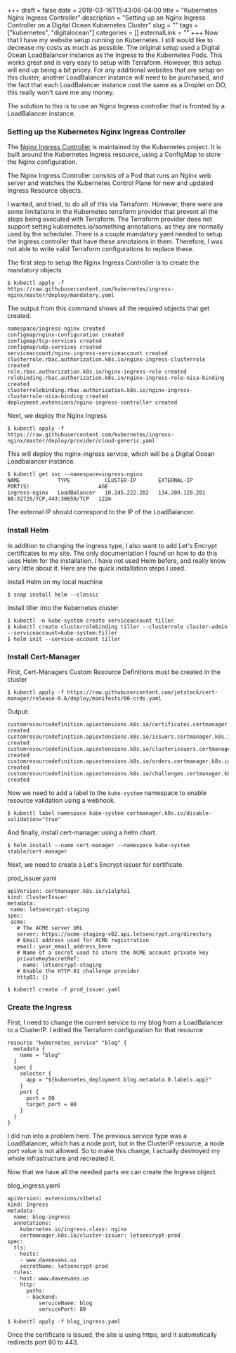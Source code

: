 +++ 
draft = false
date = 2019-03-16T15:43:08-04:00
title = "Kubernetes Nginx Ingress Controller"
description = "Setting up an Nginx Ingress Controller on a Digital Ocean Kubernetes Cluster"
slug = "" 
tags = ["kubernetes", "digitalocean"]
categories = []
externalLink = ""
+++
Now that I have my website setup running on Kubernetes.  I still would like to decrease my costs as much as possible.  The original setup used a Digital Ocean LoadBalancer instance as the Ingress to the Kubernetes Pods.  This works great and is very easy to setup with Terraform.  However, this setup will end up being a bit pricey.  For any additional websites that are setup on this cluster, another LoadBalancer instance will need to be purchased, and the fact that each LoadBalancer instance cost the same as a Droplet on DO, this really won't save me any money.

The solution to this is to use an Nginx Ingress controller that is fronted by a LoadBalancer instance.   

### Setting up the Kubernetes Nginx Ingress Controller

The [Nginx Ingress Controller](https://kubernetes.github.io/ingress-nginx/) is maintained by the Kubernetes project.  It is built around the Kubernetes Ingress resource, using a ConfigMap to store the Nginx configuration.

The Nginx Ingress Controller consists of a Pod that runs an Nginx web server and watches the Kubernetes Control Plane for new and updated Ingress Resource objects.

I wanted, and tried, to do all of this via Terraform.  However, there were are some limitations in the Kubernetes terraform provider that prevent all the steps being executed with Terraform.  The Terraform provider does not support setting kubernetes.io/something annotations, as they are normally used by the scheduler.  There is a couple mandatory yaml needed to setup the ingress controller that have these annotaions in them.  Therefore, I was not able to write valid Terraform configurations to replace these.

The first step to setup the Nginx Ingress Controller is to create the mandatory objects

```
$ kubectl apply -f https://raw.githubusercontent.com/kubernetes/ingress-nginx/master/deploy/mandatory.yaml
```

The output from this command shows all the required objects that get created.

```
namespace/ingress-nginx created
configmap/nginx-configuration created
configmap/tcp-services created
configmap/udp-services created
serviceaccount/nginx-ingress-serviceaccount created
clusterrole.rbac.authorization.k8s.io/nginx-ingress-clusterrole created
role.rbac.authorization.k8s.io/nginx-ingress-role created
rolebinding.rbac.authorization.k8s.io/nginx-ingress-role-nisa-binding created
clusterrolebinding.rbac.authorization.k8s.io/nginx-ingress-clusterrole-nisa-binding created
deployment.extensions/nginx-ingress-controller created
```

Next, we deploy the Nginx Ingress

```
$ kubectl apply -f https://raw.githubusercontent.com/kubernetes/ingress-nginx/master/deploy/provider/cloud-generic.yaml
```

This will deploy the nginx-ingress service, which will be a Digital Ocean Loadbalancer instance.

```
$ kubectl get svc --namespace=ingress-nginx
NAME            TYPE           CLUSTER-IP       EXTERNAL-IP       PORT(S)                      AGE
ingress-nginx   LoadBalancer   10.245.222.202   134.209.128.201   80:32725/TCP,443:30659/TCP   122m
```

The external IP should correspond to the IP of the LoadBalancer.

### Install Helm

In addition to changing the ingress type, I also want to add Let's Encrypt certificates to my site.  The only documentation I found on how to do this uses Helm for the installation.  I have not used Helm before, and really know very little about it.  Here are the quick installation steps I used.
 
Install Helm on my local machine

```
$ snap install helm --classic
```

Install tiller into the Kubernetes cluster

```
$ kubectl -n kube-system create serviceaccount tiller
$ kubectl create clusterrolebinding tiller --clusterrole cluster-admin --serviceaccount=kube-system:tiller
$ helm init --service-account tiller
```

### Install Cert-Manager

First, Cert-Managers Custom Resource Definitions must be created in the cluster

```
$ kubectl apply -f https://raw.githubusercontent.com/jetstack/cert-manager/release-0.6/deploy/manifests/00-crds.yaml
```

Output:

```
customresourcedefinition.apiextensions.k8s.io/certificates.certmanager.k8s.io created
customresourcedefinition.apiextensions.k8s.io/issuers.certmanager.k8s.io created
customresourcedefinition.apiextensions.k8s.io/clusterissuers.certmanager.k8s.io created
customresourcedefinition.apiextensions.k8s.io/orders.certmanager.k8s.io created
customresourcedefinition.apiextensions.k8s.io/challenges.certmanager.k8s.io created
```

Now we need to add a label to the `kube-system` namespace to enable resource validation using a webhook.

```
$ kubectl label namespace kube-system certmanager.k8s.io/disable-validation="true"
```

And finally, install cert-manager using a helm chart.

```
$ helm install --name cert-manager --namespace kube-system stable/cert-manager
```

Next, we need to create a Let's Encrypt issuer for certificate.

prod_issuer.yaml

```
apiVersion: certmanager.k8s.io/v1alpha1
kind: ClusterIssuer
metadata:
 name: letsencrypt-staging
spec:
 acme:
   # The ACME server URL
   server: https://acme-staging-v02.api.letsencrypt.org/directory
   # Email address used for ACME registration
   email: your_email_address_here
   # Name of a secret used to store the ACME account private key
   privateKeySecretRef:
     name: letsencrypt-staging
   # Enable the HTTP-01 challenge provider
   http01: {}
```

```
$ kubectl create -f prod_issuer.yaml
```

### Create the Ingress

First, I need to change the current service to my blog from a LoadBalancer to a ClusterIP.  I edited the Terraform configuration for that resource

```
resource "kubernetes_service" "blog" {
  metadata {
    name = "blog"
  }
  spec {
    selector {
      app = "${kubernetes_deployment.blog.metadata.0.labels.app}"
    }
    port {
      port = 80
      target_port = 80
    }
  }
}
```

I did run into a problem here. The previous service type was a LoadBalancer, which has a node port, but in the ClusterIP resource, a node port value is not allowed.  So to make this change, I actually destroyed my whole infrastructure and recreated it.
 

Now that we have all the needed parts we can create the Ingress object.

blog_ingress.yaml

```
apiVersion: extensions/v1beta1
kind: Ingress
metadata:
  name: blog-ingress
  annotations:
    kubernetes.io/ingress.class: nginx
    certmanager.k8s.io/cluster-issuer: letsencrypt-prod
spec:
  tls:
  - hosts:
    - www.daveevans.us
    secretName: letsencrypt-prod
  rules:
  - host: www.daveevans.us
    http:
      paths:
      - backend:
          serviceName: blog
          servicePort: 80
```

```
$ kubectl apply -f blog_ingress.yaml
```

Once the certificate is issued, the site is using https, and it automatically redirects port 80 to 443.



